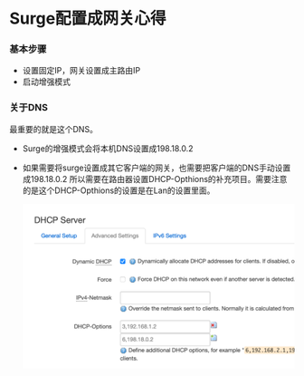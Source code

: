 # Surge配置成网关心得

### 基本步骤

- 设置固定IP，网关设置成主路由IP
- 启动增强模式

### 关于DNS

最重要的就是这个DNS。

- Surge的增强模式会将本机DNS设置成198.18.0.2
- 如果需要将surge设置成其它客户端的网关，也需要把客户端的DNS手动设置成198.18.0.2 
所以需要在路由器设置DHCP-Opthions的补充项目。需要注意的是这个DHCP-Opthions的设置是在Lan的设置里面。
    
    ![Untitled](Surge%E9%85%8D%E7%BD%AE%E6%88%90%E7%BD%91%E5%85%B3%E5%BF%83%E5%BE%97%20d4bc6a902ebe4052b06504ce7dc363a8/Untitled.png)